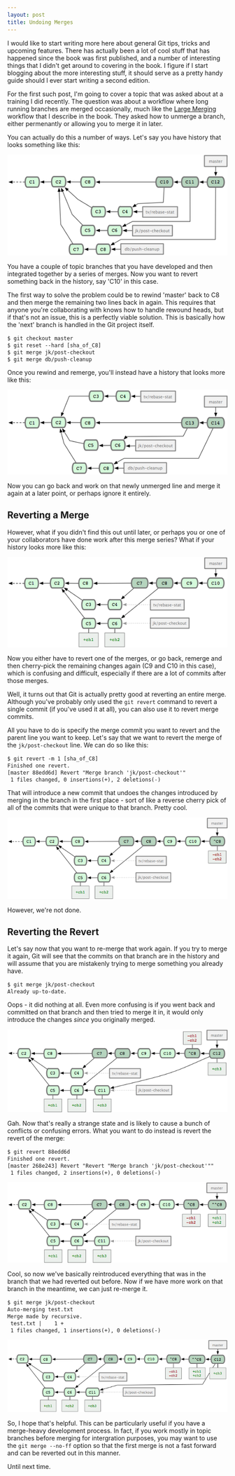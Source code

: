 ```yaml
---
layout: post
title: Undoing Merges
---
```


I would like to start writing more here about general Git tips, tricks and
upcoming features.  There has actually been a lot of cool stuff that has
happened since the book was first published, and a number of interesting
things that I didn't get around to covering in the book.  I figure if I start
blogging about the more interesting stuff, it should serve as a pretty handy
guide should I ever start writing a second edition.

For the first such post, I'm going to cover a topic that was asked about
at a training I did recently.  The question was about a workflow where long
running branches are merged occasionally, much like the <a href="http://progit.org/book/ch5-3.html#largemerging_workflows">Large Merging</a>
workflow that I describe in the book.  They asked how to unmerge a branch,
either permenantly or allowing you to merge it in later.

You can actually do this a number of ways.  Let's say you have history that
looks something like this:

<img src="/images/unmerge1.png">

You have a couple of topic branches that you have developed and then integrated
together by a series of merges.  Now you want to revert something back in the
history, say 'C10' in this case.

The first way to solve the problem could be to rewind 'master' back to C8 and
then merge the remaining two lines back in again.  This requires that anyone
you're collaborating with knows how to handle rewound heads, but if that's not
an issue, this is a perfectly viable solution.  This is basically how the 'next'
branch is handled in the Git project itself.

	$ git checkout master
	$ git reset --hard [sha_of_C8]
	$ git merge jk/post-checkout
	$ git merge db/push-cleanup

Once you rewind and remerge, you'll instead have a history that looks more
like this:

<img src="/images/unmerge2.png">

Now you can go back and work on that newly unmerged line and merge it again
at a later point, or perhaps ignore it entirely.

<h2>Reverting a Merge</h2>

However, what if you didn't find this out until later, or perhaps you or one
of your collaborators have done work after this merge series? What if your
history looks more like this:

<img src="/images/unmerge3.png">

Now you either have to revert one of the merges, or go back, remerge and then
cherry-pick the remaining changes again (C9 and C10 in this case), which is
confusing and difficult, especially if there are a lot of commits after those
merges.

Well, it turns out that Git is actually pretty good at reverting an entire merge.
Although you've probably only used the `git revert` command to revert a single
commit (if you've used it at all), you can also use it to revert merge commits.

All you have to do is specify the merge commit you want to revert and the parent
line you want to keep.  Let's say that we want to revert the merge of the
`jk/post-checkout` line.  We can do so like this:

	$ git revert -m 1 [sha_of_C8]
	Finished one revert.
	[master 88edd6d] Revert "Merge branch 'jk/post-checkout'"
	 1 files changed, 0 insertions(+), 2 deletions(-)

That will introduce a new commit that undoes the changes introduced by merging
in the branch in the first place - sort of like a reverse cherry pick of all
of the commits that were unique to that branch.  Pretty cool.

<img src="/images/unmerge4.png">

However, we're not done.

<h2>Reverting the Revert</h2>

Let's say now that you want to re-merge that work again.  If you try to merge
it again, Git will see that the commits on that branch are in the history and
will assume that you are mistakenly trying to merge something you already have.

	$ git merge jk/post-checkout
	Already up-to-date.

Oops - it did nothing at all. Even more confusing is if you went back and committed on that branch
and then tried to merge it in, it would only introduce the changes _since_ you
originally merged.

<img src="/images/unmerge5.png">

Gah.  Now that's really a strange state and is likely to cause a bunch of
conflicts or confusing errors.  What you want to do instead is revert the revert
of the merge:

	$ git revert 88edd6d
	Finished one revert.
	[master 268e243] Revert "Revert "Merge branch 'jk/post-checkout'""
	 1 files changed, 2 insertions(+), 0 deletions(-)

<img src="/images/unmerge6.png">

Cool, so now we've basically reintroduced everything that was in the branch
that we had reverted out before.  Now if we have more work on that branch
in the meantime, we can just re-merge it.

	$ git merge jk/post-checkout
	Auto-merging test.txt
	Merge made by recursive.
	 test.txt |    1 +
	 1 files changed, 1 insertions(+), 0 deletions(-)

<img src="/images/unmerge7.png">

So, I hope that's helpful.  This can be particularly useful if you have a merge-heavy
development process.  In fact, if you work mostly in topic branches before
merging for intergration purposes, you may want to use the `git merge --no-ff`
option so that the first merge is not a fast forward and can be reverted out
in this manner.

Until next time.